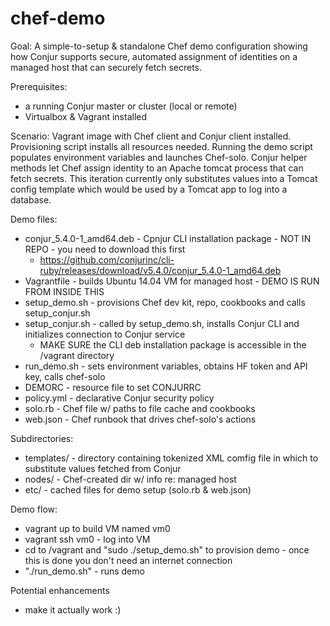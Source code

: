# chef-demo

Goal: A simple-to-setup & standalone Chef demo configuration showing how Conjur supports secure, automated assignment of identities on a managed host that can securely fetch secrets.

Prerequisites:
  - a running Conjur master or cluster (local or remote)
  - Virtualbox & Vagrant installed

Scenario: Vagrant image with Chef client and Conjur client installed. Provisioning script installs all resources needed. Running the demo script populates environment variables and launches Chef-solo. Conjur helper methods let Chef assign identity to an Apache tomcat process that can fetch secrets. This iteration currently only substitutes values into a Tomcat config template which would be used by a Tomcat app to log into a database.

Demo files:
  - conjur_5.4.0-1_amd64.deb - Cpnjur CLI installation package - NOT IN REPO - you need to download this first
    - https://github.com/conjurinc/cli-ruby/releases/download/v5.4.0/conjur_5.4.0-1_amd64.deb
  - Vagrantfile - builds Ubuntu 14.04 VM for managed host - DEMO IS RUN FROM INSIDE THIS
  - setup_demo.sh - provisions Chef dev kit, repo, cookbooks and calls setup_conjur.sh
  - setup_conjur.sh - called by setup_demo.sh, installs Conjur CLI and initializes connection to Conjur service
    - MAKE SURE the CLI deb installation package is accessible in the /vagrant directory
  - run_demo.sh - sets environment variables, obtains HF token and API key, calls chef-solo
  - DEMORC - resource file to set CONJURRC
  - policy.yml - declarative Conjur security policy
  - solo.rb - Chef file w/ paths to file cache and cookbooks
  - web.json - Chef runbook that drives chef-solo's actions
  
  Subdirectories:
  - templates/ - directory containing tokenized XML comfig file in which to substitute values fetched from Conjur
  - nodes/ - Chef-created dir w/ info re: managed host
  - etc/ - cached files for demo setup (solo.rb & web.json)

Demo flow:
  - vagrant up to build VM named vm0
  - vagrant ssh vm0 - log into VM
  - cd to /vagrant and "sudo ./setup_demo.sh" to provision demo - once this is done you don't need an internet connection
  - "./run_demo.sh" - runs demo

Potential enhancements
  - make it actually work :)
